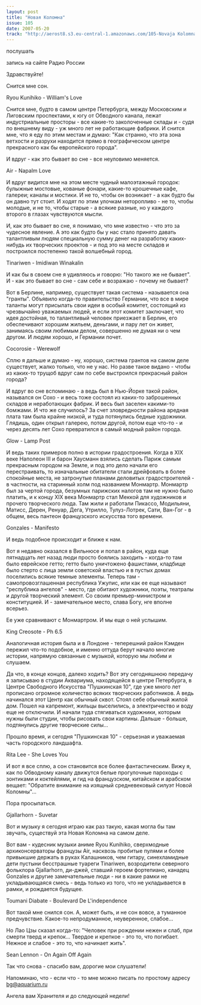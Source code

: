 ```yaml
---
layout: post
title: "Новая Коломна"
issue: 105
date: 2007-05-20
track: "http://aerost8.s3.eu-central-1.amazonaws.com/105-Novaja Kolomna.mp3"
---
```


послушать

запись на сайте Радио России

Здравствуйте!

Снится мне сон.

Ryou Kunihiko - William's Love

Снится мне, будто в самом центре Петербурга, между Московским и Лиговским проспектами, к югу от Обводного канала, лежат индустриальные просторы - все какие-то заколоченные склады и - судя по внешнему виду - уж много лет не работающие фабрики. И снится мне, что я еду по этим местам и думаю: "Как странно, что эта зона ветхости и разрухи находится прямо в географическом центре прекрасного как бы европейского города".

И вдруг - как это бывает во сне - все неуловимо меняется.

Air - Napalm Love

И вдруг видится мне на этом месте чудный малоэтажный городок: булыжные мостовые, кованые фонари, какие-то крошечные кафе, галереи; каналы и мостики. И не то, чтобы он возникает - а как будто бы он давно тут стоит. И ходят по этим улочкам неторопливо - не то, чтобы молодые, и не то, чтобы старые - а всякие разные, но у каждого второго в глазах чувствуются мысли.

И, как это бывает во сне, я понимаю, что мне известно - что это за чудесное явление. А это как будто бы у нас стало принято давать талантливым людям специальную сумму денег на разработку каких-нибудь их творческих проектов - и под это на месте складов и построился постепенно такой волшебный город.

Tinariwen - Imidiwan Winakalin

И как бы в своем сне я удивляюсь и говорю: "Но такого же не бывает". И - как это бывает во сне - сам себе и возражаю - почему не бывает?

Вот в Берлине, например, существует такая система - называется она "гранты". Объявило когда-то правительство Германии, что все в мире таланты могут присылать свои идеи в особый комитет, состоящий из чрезвычайно уважаемых людей, и если этот комитет заключает, что идея достойная, то талантливый человек приезжает в Берлин, его обеспечивают хорошим жильем, деньгами, и пару лет он живет, занимаясь своим любимым делом, совершенно не думая ни о чем другом. И людям хорошо, и Германии почет.

Cocorosie - Werewolf

Сплю я дальше и думаю - ну, хорошо, система грантов на самом деле существует, жалко только, что не у нас. Но разве такое видано - чтобы из каких-то трущоб вдруг сам по себе выстроился прекрасный район города?

И вдруг во сне вспоминаю - а ведь был в Нью-Йорке такой район, назывался он Сохо - и весь тоже состоял из каких-то заброшенных складов и неработающих фабрик. И весь был заселен какими-то бомжами. И что же случилось? За счет зловредности района аредная плата там была крайне низкой, и туда потянулись бедные художники. Глядишь, один открыл галерею, потом другой, потом еще что-то - и через десять лет Сохо превратился в самый модный район города.

Glow - Lamp Post

И ведь таких примеров полно в истории градостроения. Когда в XIX веке Наполеон III и барон Хаусманн взялись сделать Париж самым прекрасным городом на Земле, и под это дело начали его перестраивать, то изначальные обитатели стали дрейфовать в более спокойные места, не затронутые планами деловитых градостроителей - в частности, на старинный холм под названием Монмартр. Монмартр был за чертой города, безумных парижских налогов там не нужно было платить, и к концу XIX века Монмартр стал Меккой для художников и прочего творческого люда. Там жили и работали Пикассо, Модильяни, Матисс, Дерен, Ренуар, Дега, Утрилло, Тулуз-Лотрек, Сати, Ван-Гог - в общем, весь пантеон французского искусства того времени.

Gonzales - Manifesto

И ведь подобное происходит и ближе к нам.

Вот я недавно оказался в Вильнюсе и попал в район, куда еще пятнадцать лет назад люди просто боялись заходить - когда-то там было еврейское гетто; гетто было уничтожено фашистами, кладбище было стерто с лица земли советской властью и в пустых домах поселились всякие темные элементы. Теперь там - самопровозглашенная республика Ужупис, или как ее еще называют "республика ангелов" - место, где обитают художники, поэты, театралы и другой творческий элемент. Со своим премьер-министром и конституцией. И - замечательное место, слава Богу, нге вполне всерьез.

Ее уже сравнивают с Монмартром. И мы еще о ней услышим.

King Creosote - Ph 6.5

Аналогичная история была и в Лондоне - теперешний район Кэмден пережил что-то подобное, и именно оттуда берут начало многие истории, напрямую связанные с музыкой, которую мы любим и слушаем.

Да что, в конце концов, далеко ходить? Вот эту сегодняшнюю передачу я записываю в студии Аквариума, находящейся в центре Петербурга, в Центре Свободного Искусства "Пушкинская 10", где уже много лет прописано огромное количество всяких творческих работников. А ведь начинался этот Центр как обычный сквот. Стоял себе обычный жилой дом. Пошел на капремонт, жильцы выселились, а электричество и воду еще не отключили. И начали туда стягиваться художники, которым нужны были студии, чтобы рисовать свои картины. Дальше - больше, подтянулись другие творческие силы...

Прошло время, и сегодня "Пушкинская 10" - серьезная и уважаемая часть городского ландшафта.

Rita Lee - She Loves You

И вот я все сплю, а сон становится все более фантастическим. Вижу я, как по Обводному каналу движутся белые прогулочные пароходы с зонтиками и коктейлями, и гид на французском, китайском и арабском вещает: "Обратите внимание на изящный средневековый силуэт Новой Коломны"...

Пора просыпаться.

Gjallarhorn - Suvetar

Вот и музыку я сегодня играю как раз такую, какая могла бы там звучать, существуй эта Новая Коломна на самом деле.

Вот вам - кудесник музыки аниме Ryou Kunihiko, сверхмодные архиконсерваторы французы Air, насквозь пробитые пулями и более привыкшие держать в руках Калашников, чем гитару, синехламидные дети пустыни бесстрашные туареги Tinariwen, возродители северного фольклора Gjallarhorn, ди-джей, ставший героем фортепиано, канадец Gonzales и другие замечательные люди - ни в какие рамки не укладывающаяся смесь - ведь только из того, что не укладывается в рамки, и рождается будущее.

Toumani Diabate - Boulevard De L'independence

Вот такой мне снился сон. А, может быть, и не сон вовсе, а туманное предчувствие. Какое-то непродуманное, неуверенное, слабое...

Но Лао Цзы сказал когда-то: "Человек при рождении нежен и слаб, при смерти тверд и крепок... Твердое и крепкое - это то, что погибает. Нежное и слабое - это то, что начинает жить".

Sean Lennon - On Again Off Again

Так что снова - спасибо вам, дорогие мои слушатели!

Напоминаю, что - если что - то мне можно писать по простому адресу bg@aquarium.ru

Ангела вам Хранителя и до следующей недели!

